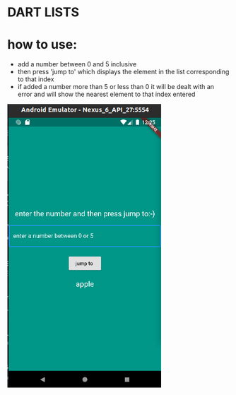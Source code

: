 # DART LISTS

# how to use:
* add a number between 0 and 5 inclusive
* then press 'jump to' which displays the element in the list corresponding to that index
* if added a number more than 5 or less than 0 it will be dealt with an error and will show the nearest element to that index entered
<img src="snapshots/Screenshot from 2022-04-12 12-25-18.png" >

